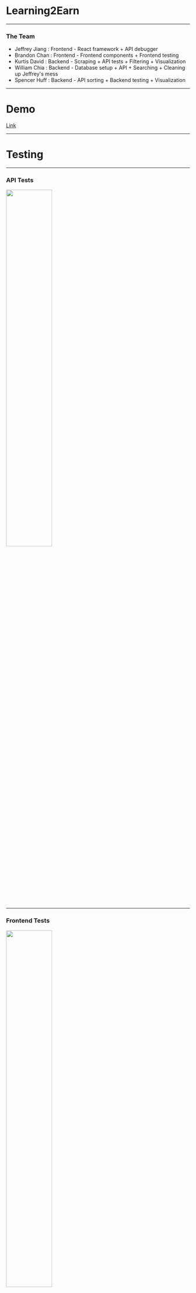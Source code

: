 # Learning2Earn



---

### The Team

- Jeffrey Jiang : Frontend - React framework + API debugger
- Brandon Chan : Frontend - Frontend components + Frontend testing
- Kurtis David : Backend - Scraping + API tests + Filtering + Visualization
- William Chia : Backend - Database setup + API + Searching + Cleaning up Jeffrey's mess
- Spencer Huff : Backend - API sorting + Backend testing + Visualization

---

# Demo

[Link](http://learning2earn.me)

---

# Testing

---

### API Tests

<img src="https://i.imgur.com/QIXphto.jpg" width="50%" height ="50%"/>

---

### Frontend Tests

<img src="https://i.imgur.com/FLVkLks.png" width="50%" height ="50%"/>

---

### Backend Tests

<img src="https://i.imgur.com/EwwWznE.png" width="50%" height ="50%"/>

---

### Selenium tests

<img src="https://i.imgur.com/DclOg50.png" width="50%" height ="50%"/>

---

# Self Critique

---

### What Did We Do Well?

- Good communication
- Good separation of frontend and backend
- Solid Filtering + Sorting
- Searching is "Google Like"
- Robust API (can survive a DDOS)

---

### What Did We Learn?

- How to use React
- How to set up an API
- AWS
- Sometimes the best solution is to make it yourself
- Don't DDOS yourself (API calls in `render()` are bad)

---

### What Could We Do Better?

- Bi-Weekly "Hackathons"
- Frontend aesthetics could use work
- Frontend code quality could use improvement
- More data

---

### What Puzzles Us?

- Asynchronous programming
- Selenium testing
- D3 + React
- Why some big websites have bad APIs

---

# Other Critique

---

### What Did They Do Well?

---

### What Did We Learn?

---

# What Could They Do Better?

---

# What Puzzles Us?

---
